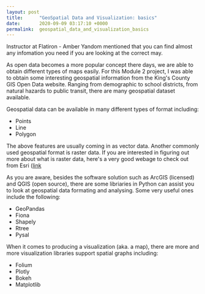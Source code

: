 ```yaml
---
layout: post
title:      "GeoSpatial Data and Visualization: basics"
date:       2020-09-09 03:17:10 +0000
permalink:  geospatial_data_and_visualization_basics
---
```



Instructor at Flatiron - Amber Yandom mentioned that you can find almost any infomation you need if you are looking at the correct may. 

As open data becomes a more popular concept there days, we are able to obtain different types of maps easily. For this Module 2 project, I was able to obtain some interesting geospatial information from the King's County GIS Open Data website. Ranging from demographic to school districts, from natural hazards to public transit, there are many geospatial dataset available. 

Geospatial data can be available in many different types of format including:
* Points
* Line
* Polygon

The above features are usually coming in as vector data. Another commonly used geospatial format is raster data. If you are interested in figuring out more about what is raster data, here's a very good webage to check out from Esri ([link](https://desktop.arcgis.com/en/arcmap/10.3/manage-data/raster-and-images/what-is-raster-data.htm) 

As you are aware, besides the software solution such as ArcGIS (licensed) and QGIS (open source), there are some libriaries in Python can assist you to look at geospatial data formating and analysing. Some very useful ones include the following: 
* GeoPandas
* Fiona
* Shapely
* Rtree
* Pysal

When it comes to producing a visualization (aka. a map), there are more and more visualization libraries support spatial graphs including: 
* Folium
* Plotly
* Bokeh
* Matplotlib

